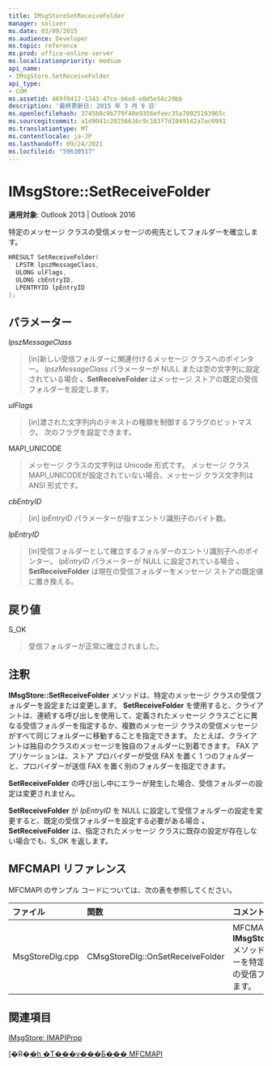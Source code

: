 ```yaml
---
title: IMsgStoreSetReceiveFolder
manager: soliver
ms.date: 03/09/2015
ms.audience: Developer
ms.topic: reference
ms.prod: office-online-server
ms.localizationpriority: medium
api_name:
- IMsgStore.SetReceiveFolder
api_type:
- COM
ms.assetid: 469f0412-1343-47ce-b6e8-e0d5e56c29bb
description: '最終更新日: 2015 年 3 月 9 日'
ms.openlocfilehash: 3745b8c9b779f40e9356efeec35a78025193965c
ms.sourcegitcommit: a1d9041c20256616c9c183f7d1049142a7ac6991
ms.translationtype: MT
ms.contentlocale: ja-JP
ms.lasthandoff: 09/24/2021
ms.locfileid: "59630517"
---
```

# <a name="imsgstoresetreceivefolder"></a>IMsgStore::SetReceiveFolder

  
  
**適用対象**: Outlook 2013 | Outlook 2016 
  
特定のメッセージ クラスの受信メッセージの宛先としてフォルダーを確立します。
  
```cpp
HRESULT SetReceiveFolder(
  LPSTR lpszMessageClass,
  ULONG ulFlags,
  ULONG cbEntryID,
  LPENTRYID lpEntryID
);
```

## <a name="parameters"></a>パラメーター

 _lpszMessageClass_
  
> [in]新しい受信フォルダーに関連付けるメッセージ クラスへのポインター。 _lpszMessageClass_ パラメーターが NULL または空の文字列に設定されている場合 **、SetReceiveFolder** はメッセージ ストアの既定の受信フォルダーを設定します。 
    
 _ulFlags_
  
> [in]渡された文字列内のテキストの種類を制御するフラグのビットマスク。 次のフラグを設定できます。
    
MAPI_UNICODE 
  
> メッセージ クラスの文字列は Unicode 形式です。 メッセージ クラスMAPI_UNICODEが設定されていない場合、メッセージ クラス文字列は ANSI 形式です。
    
 _cbEntryID_
  
> [in]  _lpEntryID_ パラメーターが指すエントリ識別子のバイト数。 
    
 _lpEntryID_
  
> [in]受信フォルダーとして確立するフォルダーのエントリ識別子へのポインター。 _lpEntryID_ パラメーターが NULL に設定されている場合 **、SetReceiveFolder** は現在の受信フォルダーをメッセージ ストアの既定値に置き換える。 
    
## <a name="return-value"></a>戻り値

S_OK 
  
> 受信フォルダーが正常に確立されました。
    
## <a name="remarks"></a>注釈

**IMsgStore::SetReceiveFolder** メソッドは、特定のメッセージ クラスの受信フォルダーを設定または変更します。 **SetReceiveFolder** を使用すると、クライアントは、連続する呼び出しを使用して、定義されたメッセージ クラスごとに異なる受信フォルダーを指定するか、複数のメッセージ クラスの受信メッセージがすべて同じフォルダーに移動することを指定できます。 たとえば、クライアントは独自のクラスのメッセージを独自のフォルダーに到着できます。 FAX アプリケーションは、ストア プロバイダーが受信 FAX を置く 1 つのフォルダーと、プロバイダーが送信 FAX を置く別のフォルダーを指定できます。
  
**SetReceiveFolder** の呼び出し中にエラーが発生した場合、受信フォルダーの設定は変更されません。 
  
**SetReceiveFolder** が _lpEntryID_ を NULL に設定して受信フォルダーの設定を変更すると、既定の受信フォルダーを設定する必要がある場合 **、SetReceiveFolder** は、指定されたメッセージ クラスに既存の設定が存在しない場合でも、S_OK を返します。 
  
## <a name="mfcmapi-reference"></a>MFCMAPI リファレンス

MFCMAPI のサンプル コードについては、次の表を参照してください。
  
|**ファイル**|**関数**|**コメント**|
|:-----|:-----|:-----|
|MsgStoreDlg.cpp  <br/> |CMsgStoreDlg::OnSetReceiveFolder  <br/> |MFCMAPI は **、IMsgStore::SetReceiveFolder** メソッドを使用して、フォルダーを特定のメッセージ クラスの受信フォルダーとして設定します。  <br/> |
   
## <a name="see-also"></a>関連項目



[IMsgStore: IMAPIProp](imsgstoreimapiprop.md)


[�R�[�h �T���v���Ƃ��� MFCMAPI](mfcmapi-as-a-code-sample.md)

